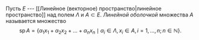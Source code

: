 Пусть $E$ --- [[Линейное (векторное) пространство|линейное пространство]] над полем $\Lambda$ и $A\subset E$.
*Линейной оболочкой* множества $A$ называется множество
$$\mathop{\mathrm{sp}}A =\{\alpha_1 x_1+\alpha_2 x_2 + \ldots +\alpha_n x_n\mid \alpha_i\in \Lambda,\, x_i\in A,\, i=1,\ldots,n;\, n\in\mathbb{N}\}.$$